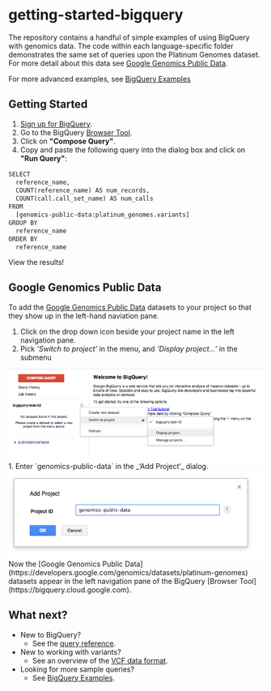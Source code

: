getting-started-bigquery
========================

The repository contains a handful of simple examples of using BigQuery with genomics data. The code within each language-specific folder demonstrates the same set of queries upon the Platinum Genomes dataset.  For more detail about this data see [Google Genomics Public Data](https://developers.google.com/genomics/datasets/platinum-genomes).

For more advanced examples, see [BigQuery Examples](https://github.com/googlegenomics/bigquery-examples)

Getting Started
-------------------------------------

1. [Sign up for BigQuery](https://developers.google.com/bigquery/sign-up).
1. Go to the BigQuery [Browser Tool](https://bigquery.cloud.google.com).
1. Click on **"Compose Query"**.
1. Copy and paste the following query into the dialog box and click on **"Run Query"**:
```
SELECT
  reference_name,
  COUNT(reference_name) AS num_records,
  COUNT(call.call_set_name) AS num_calls
FROM
  [genomics-public-data:platinum_genomes.variants]
GROUP BY
  reference_name
ORDER BY
  reference_name
```
View the results!

Google Genomics Public Data
-------------------------------------

To add the [Google Genomics Public Data](https://developers.google.com/genomics/datasets/platinum-genomes) datasets to your project so that they show up in the left-hand naviation pane.

  1. Click on the drop down icon beside your project name in the left navigation pane.
  1. Pick _‘Switch to project’_ in the menu, and _‘Display project...’_ in the submenu
  <img src="figure/display.png" title="Display project" alt="Display Project" style="display: block; margin: auto;" />
  1. Enter `genomics-public-data` in the _‘Add Project’_ dialog.
  <img src="figure/add.png" title="Add Project" alt="Add Project" style="display: block; margin: auto;" />
Now the [Google Genomics Public Data](https://developers.google.com/genomics/datasets/platinum-genomes) datasets appear in the left navigation pane of the BigQuery [Browser Tool](https://bigquery.cloud.google.com).

What next?
----------
  * New to BigQuery?
    + See the [query reference](https://developers.google.com/bigquery/query-reference).
  * New to working with variants?
    + See an overview of the [VCF data format](http://vcftools.sourceforge.net/VCF-poster.pdf).
  * Looking for more sample queries?
    + See [BigQuery Examples](https://github.com/googlegenomics/bigquery-examples).
